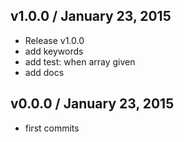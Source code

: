 

## v1.0.0 / January 23, 2015
- Release v1.0.0
- add keywords
- add test: when array given
- add docs

## v0.0.0 / January 23, 2015
- first commits